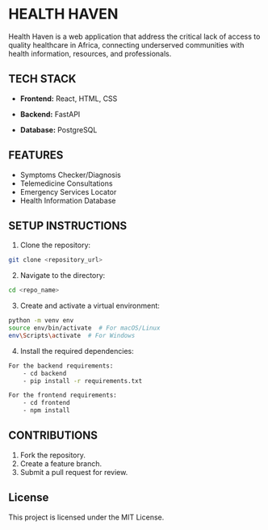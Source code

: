 # HEALTH HAVEN

Health Haven is a web application that address the critical lack of access to quality healthcare in Africa,
connecting underserved communities with health information, resources, and professionals.

## TECH STACK

- **Frontend:** React, HTML, CSS

- **Backend:** FastAPI

- **Database:** PostgreSQL

## FEATURES

- Symptoms Checker/Diagnosis
- Telemedicine Consultations
- Emergency Services Locator
- Health Information Database

## SETUP INSTRUCTIONS

1. Clone the repository:
```bash
git clone <repository_url>
```

2. Navigate to the directory:
```bash
cd <repo_name>
```

3. Create and activate a virtual environment:
```bash
python -m venv env
source env/bin/activate  # For macOS/Linux
env\Scripts\activate  # For Windows
```

4. Install the required dependencies:
```bash
For the backend requirements:
    - cd backend
    - pip install -r requirements.txt

For the frontend requirements:
    - cd frontend
    - npm install
```

## CONTRIBUTIONS

1. Fork the repository.
2. Create a feature branch.
3. Submit a pull request for review.

## License

This project is licensed under the MIT License.